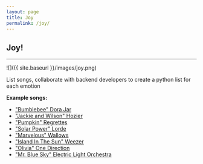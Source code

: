 ```yaml
---
layout: page
title: Joy
permalink: /joy/
---
```


## Joy!

---

![]({{ site.baseurl }}/images/joy.png)

List songs, collaborate with backend developers to create a python list for each emotion

**Example songs:**
- ["Bumblebee" Dora Jar](https://www.youtube.com/watch?v=E1HFoyNUJm0)
- ["Jackie and Wilson" Hozier](https://www.youtube.com/watch?v=cSWqxbswQAY)
- ["Pumpkin" Regrettes](https://www.youtube.com/watch?v=-GzEFVgz4NE)
- ["Solar Power" Lorde](https://www.youtube.com/watch?v=wvsP_lzh2-8)
- ["Marvelous" Wallows](https://www.youtube.com/watch?v=iCtBjwAEDng)
- ["Island In The Sun" Weezer](https://www.youtube.com/watch?v=erG5rgNYSdk)
- ["Olivia" One Direction](https://www.youtube.com/watch?v=jD6C71xKWSs)
- ["Mr. Blue Sky" Electric Light Orchestra](https://www.youtube.com/watch?v=wuJIqmha2Hk)
